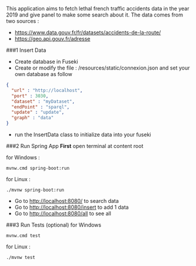 
This application aims to fetch lethal french traffic accidents data in the year 2019 and give panel to make some search about it.
The data comes from two sources : 
- https://www.data.gouv.fr/fr/datasets/accidents-de-la-route/
- https://geo.api.gouv.fr/adresse

###1 Insert Data
- Create database in Fuseki
- Create or modify the file : /resources/static/connexion.json and set your own database as follow
```json
{
  "url" : "http://localhost",
  "port" : 3030,
  "dataset" : "myDataset",
  "endPoint" : "sparql",
  "update" : "update",
  "graph" : "data"
}
```

- run the InsertData class to initialize data into your fuseki


###2 Run Spring App
**First** open terminal at content root

for Windows : 

```shell script
mvnw.cmd spring-boot:run
```
for Linux :
```shell script
./mvnw spring-boot:run
```

- Go to <http://localhost:8080/> to search data
- Go to <http://localhost:8080/insert> to add 1 data
- Go to <http://localhost:8080/all> to see all


###3 Run Tests (optional)
for Windows
```shell script
mvnw.cmd test
```

for Linux :
```shell script
./mvnw test
```